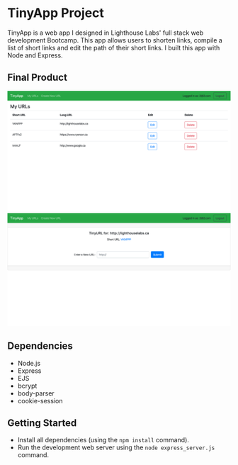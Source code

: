 # TinyApp Project

TinyApp is a web app I designed in Lighthouse Labs' full stack web development Bootcamp. This app allows users to shorten links, compile a list of short links and edit the path of their short links. I built this app with Node and Express. 

## Final Product

!["screenshot description"](https://github.com/ChristoLuksatrio/tinyapp/blob/master/docs/urls_landing.png?raw=true)
!["screenshot description"](https://github.com/ChristoLuksatrio/tinyapp/blob/master/docs/urls_edit.png?raw=true)

## Dependencies

- Node.js
- Express
- EJS
- bcrypt
- body-parser
- cookie-session

## Getting Started

- Install all dependencies (using the `npm install` command).
- Run the development web server using the `node express_server.js` command.

